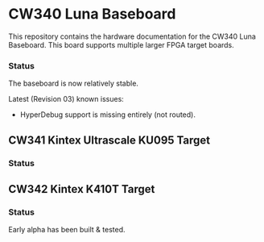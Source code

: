 # CW340 Luna Baseboard

This repository contains the hardware documentation for the CW340 Luna Baseboard. This board supports multiple larger FPGA target boards.

### Status

The baseboard is now relatively stable. 

Latest (Revision 03) known issues:

 * HyperDebug support is missing entirely (not routed).

## CW341 Kintex Ultrascale KU095 Target

### Status



## CW342 Kintex K410T Target

### Status

Early alpha has been built & tested.
